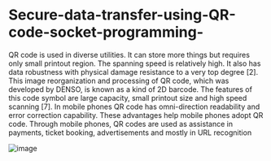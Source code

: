 # Secure-data-transfer-using-QR-code-socket-programming-

QR code is used in diverse utilities. It can store more things but
requires only small printout region. The spanning speed is relatively high. It also has data robustness with physical damage resistance to a very top degree [2]. This image reorganization and
processing of QR code, which was developed by DENSO, is
known as a kind of 2D barcode. The features of this code symbol
are large capacity, small printout size and high speed scanning [7].
In mobile phones QR code has omni-direction readability and
error correction capability. These advantages help mobile phones
adopt QR code. Through mobile phones, QR codes are used as
assistance in payments, ticket booking, advertisements and mostly
in URL recognition

![image](https://user-images.githubusercontent.com/79436629/235304623-add17744-cc97-4cae-9f73-a828d39dce17.png)

